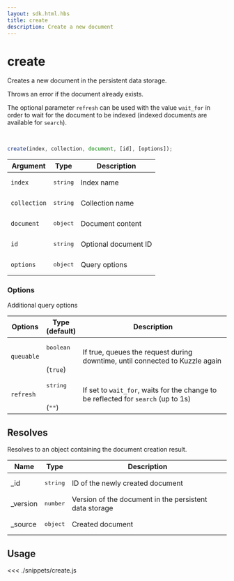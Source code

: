 ```yaml
---
layout: sdk.html.hbs
title: create
description: Create a new document
---
```


# create

Creates a new document in the persistent data storage.

Throws an error if the document already exists.

The optional parameter `refresh` can be used with the value `wait_for` in order to wait for the document to be indexed (indexed documents are available for `search`).

<br/>

```javascript
create(index, collection, document, [id], [options]);
```

| Argument     | Type              | Description          |
| ------------ | ----------------- | -------------------- |
| `index`      | <pre>string</pre> | Index name           |
| `collection` | <pre>string</pre> | Collection name      |
| `document`   | <pre>object</pre> | Document content     |
| `id`         | <pre>string</pre> | Optional document ID |
| `options`    | <pre>object</pre> | Query options        |

### Options

Additional query options

| Options    | Type<br/>(default)              | Description                                                                        |
| ---------- | ------------------------------- | ---------------------------------------------------------------------------------- |
| `queuable` | <pre>boolean</pre><br/>(`true`) | If true, queues the request during downtime, until connected to Kuzzle again       |
| `refresh`  | <pre>string</pre><br/>(`""`)    | If set to `wait_for`, waits for the change to be reflected for `search` (up to 1s) |

## Resolves

Resolves to an object containing the document creation result.

| Name      | Type              | Description                                            |
| --------- | ----------------- | ------------------------------------------------------ |
| \_id      | <pre>string</pre> | ID of the newly created document                       |
| \_version | <pre>number</pre> | Version of the document in the persistent data storage |
| \_source  | <pre>object</pre> | Created document                                       |

## Usage

<<< ./snippets/create.js
